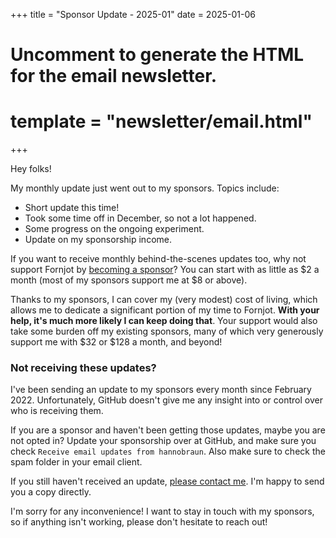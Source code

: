 +++
title = "Sponsor Update - 2025-01"
date = 2025-01-06

# Uncomment to generate the HTML for the email newsletter.
# template = "newsletter/email.html"
+++

Hey folks!

My monthly update just went out to my sponsors. Topics include:

- Short update this time!
- Took some time off in December, so not a lot happened.
- Some progress on the ongoing experiment.
- Update on my sponsorship income.

If you want to receive monthly behind-the-scenes updates too, why not support
Fornjot by [becoming a sponsor](https://github.com/sponsors/hannobraun)? You can
start with as little as $2 a month (most of my sponsors support me at $8 or above).

Thanks to my sponsors, I can cover my (very modest) cost of living, which allows me to dedicate a significant portion of my time to Fornjot. **With your help, it's much more likely I can keep doing that**. Your support would also take some burden off my existing sponsors, many of which very generously support me with $32 or $128 a month, and beyond!


### Not receiving these updates?

I've been sending an update to my sponsors every month since February 2022.
Unfortunately, GitHub doesn't give me any insight into or control over who is receiving them.

If you are a sponsor and haven't been getting those updates, maybe you are not opted
in? Update your sponsorship over at GitHub, and make sure you check
`Receive email updates from hannobraun`. Also make sure to check the spam folder
in your email client.

If you still haven't received an update,
[please contact me](mailto:hello@hannobraun.com). I'm happy to send you a copy
directly.

I'm sorry for any inconvenience! I want to stay in touch with my sponsors, so if
anything isn't working, please don't hesitate to reach out!
